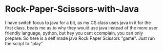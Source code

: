# Rock-Paper-Scissors-with-Java
I have switch focus to java for a bit, as my CS class uses java in it for the first class, beats me as to why they would use java instead of the more user friendly language, python, but hey you cant ccomplain, you can only prepare. So here is a self made java Rock Paper Scissors "game". Just run the script to "play"
